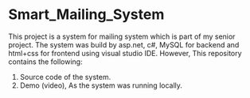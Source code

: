 # Smart_Mailing_System

This project is a system for mailing system which is part of my senior project. The system was build by asp.net, c#, MySQL for backend and html+css for frontend using visual studio IDE. However, This repository contains the following:

1. Source code of the system.
2. Demo (video), As the system was running locally.
